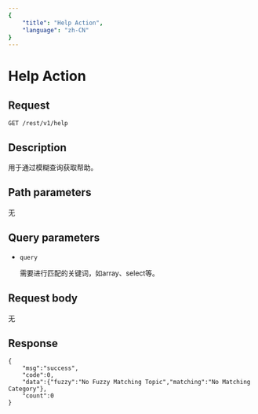 ```yaml
---
{
    "title": "Help Action",
    "language": "zh-CN"
}
---
```


# Help Action

## Request

`GET /rest/v1/help`

## Description

用于通过模糊查询获取帮助。
    
## Path parameters

无

## Query parameters

* `query`

    需要进行匹配的关键词，如array、select等。

## Request body

无

## Response

```
{
    "msg":"success",
    "code":0,
    "data":{"fuzzy":"No Fuzzy Matching Topic","matching":"No Matching Category"},
    "count":0
}
```

